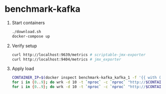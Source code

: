 benchmark-kafka
===============

1. Start containers

   ```sh
   ./download.sh
   docker-compose up
   ```

2. Verify setup

   ```sh
   curl http://localhost:9639/metrics # scriptable-jmx-exporter
   curl http://localhost:9404/metrics # jmx_exporter
   ```

3. Apply load

   ```sh
   CONTAINER_IP=$(docker inspect benchmark-kafka_kafka_1 -f '{{ with (index .NetworkSettings.Networks "benchmark-kafka_default") }}{{ .IPAddress }}{{ end }}')
   for i in {0..9}; do wrk -d 10 -t `nproc` -c `nproc` "http://$CONTAINER_IP:9639/metrics"; done
   for i in {0..9}; do wrk -d 10 -t `nproc` -c `nproc` "http://$CONTAINER_IP:9404/metrics"; done
   ```
